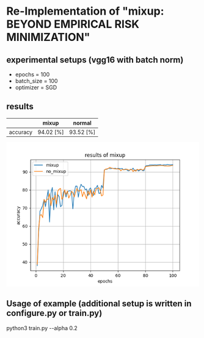 # Re-Implementation of "mixup: BEYOND EMPIRICAL RISK MINIMIZATION"

## experimental setups (vgg16 with batch norm)
- epochs = 100
- batch_size = 100
- optimizer = SGD

## results
|| mixup | normal |
|----|----|----|
|accuracy| 94.02 [%] | 93.52 [%]|

![results](./results.png)

## Usage of example (additional setup is written in configure.py or train.py)
python3 train.py --alpha 0.2
